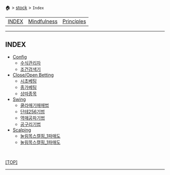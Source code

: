 🏠 > [stock](./) > `Index`

<table>
  <tr>
    <td><a href="Readme.md">INDEX      </a></td>
    <td><a href="mindfulness.md" >Mindfulness </a></td>
    <td><a href="principles.md"  >Principles  </a></td>
  </tr>
</table>

---
## INDEX

- [Config](./_config_/)
  - [수식관리자](./_config_/수식관리자/)
  - [조건검색기](./_config_/조건검색기/)
- [Close/Open Betting](./co_bet/)
  - [시초베팅](./co_bet/시초베팅.md)
  - [종가베팅](./co_bet/종가베팅.md)
  - [상따종목](./co_bet/상따종목.md)
- [Swing](./swing/)
  - [쿨라매기매매법](./swing/쿨라매기매매.md)
  - [단테256기법](./swing/단테256기법.md)
  - [역매공파기법](./swing/역매공파기법.md)
  - [공구리기법](./swing/공구리기법.md)
- [Scalping](./scalping/)
  - [눌림목스캘핑_1파매도](./scalping/scalp_tech_01.html)
  - [눌림목스캘핑_1파매도](./scalping/눌림목스캘핑_1파매도.html)

<br/>

[[TOP]](#index)

---